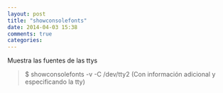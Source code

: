 ```yaml
---
layout: post
title: "showconsolefonts"
date: 2014-04-03 15:38
comments: true
categories: 
---
```

Muestra las fuentes de las ttys

>$ showconsolefonts -v -C /dev/tty2 (Con información adicional y especificando la tty)

